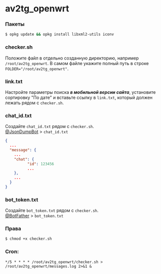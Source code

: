 # av2tg_openwrt

### Пакеты

```sh
$ opkg update && opkg install libxml2-utils iconv
```

### checker.sh

Положите файл в отдельно созданную директорию, например `/root/av2tg_openwrt`. В самом файле укажите полный путь в строке `FOLDER="/root/av2tg_openwrt"`.

### link.txt

Настройте параметры поиска **_в мобильной версии сайта_**, установите сортировку "По дате" и вставьте ссылку в `link.txt`, который должен лежать рядом с `checker.sh`.

### chat_id.txt

Создайте `chat_id.txt` рядом с `checker.sh`.  
[@JsonDumpBot](https://t.me/JsonDumpBot) > `chat_id.txt`

```json
{
  ...
  "message": {
    ...
    "chat": {
          "id": 123456
          ...
    },
    ...
  }
}
```

### bot_token.txt

Создайте `bot_token.txt` рядом с `checker.sh`.  
[@BotFather](https://t.me/BotFather) > `bot_token.txt`

### Права

```sh
$ chmod +x checker.sh
```

### Cron:

`*/5 * * * * /root/av2tg_openwrt/checker.sh > /root/av2tg_openwrt/messages.log 2>&1 &`
